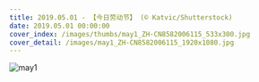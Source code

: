 ```yaml
---
title: 2019.05.01 - 【今日劳动节】 (© Katvic/Shutterstock)
date: 2019.05.01 00:00:00
cover_index: /images/thumbs/may1_ZH-CN8582006115_533x300.jpg
cover_detail: /images/may1_ZH-CN8582006115_1920x1080.jpg
---
```


![may1](/images/may1_ZH-CN8582006115_1920x1080.jpg)
